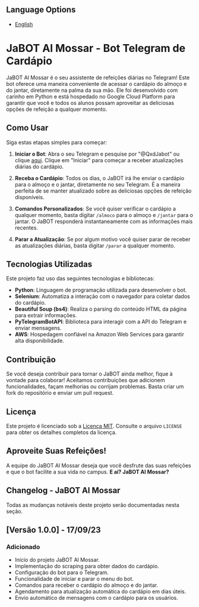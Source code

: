 ## Language Options

- [English](README.en.md)

# JaBOT Al Mossar - Bot Telegram de Cardápio

JaBOT Al Mossar é o seu assistente de refeições diárias no Telegram! Este bot oferece uma maneira conveniente de acessar o cardápio do almoço e do jantar, diretamente na palma da sua mão. Ele foi desenvolvido com carinho em Python e está hospedado no Google Cloud Platform para garantir que você e todos os alunos possam aproveitar as deliciosas opções de refeição a qualquer momento.

## Como Usar

Siga estas etapas simples para começar:

1. **Iniciar o Bot**: Abra o seu Telegram e pesquise por "@QxdJabot" ou clique [aqui](https://t.me/QxdJabot). Clique em "Iniciar" para começar a receber atualizações diárias do cardápio.

2. **Receba o Cardápio**: Todos os dias, o JaBOT irá lhe enviar o cardápio para o almoço e o jantar, diretamente no seu Telegram. É a maneira perfeita de se manter atualizado sobre as deliciosas opções de refeição disponíveis.

3. **Comandos Personalizados**: Se você quiser verificar o cardápio a qualquer momento, basta digitar `/almoco` para o almoço e `/jantar` para o jantar. O JaBOT responderá instantaneamente com as informações mais recentes.

4. **Parar a Atualização**: Se por algum motivo você quiser parar de receber as atualizações diárias, basta digitar `/parar` a qualquer momento.

## Tecnologias Utilizadas

Este projeto faz uso das seguintes tecnologias e bibliotecas:

- **Python**: Linguagem de programação utilizada para desenvolver o bot.
- **Selenium**: Automatiza a interação com o navegador para coletar dados do cardápio.
- **Beautiful Soup (bs4)**: Realiza o parsing do conteúdo HTML da página para extrair informações.
- **PyTelegramBotAPI**: Biblioteca para interagir com a API do Telegram e enviar mensagens.
- **AWS**: Hospedagem confiável na Amazon Web Services para garantir alta disponibilidade.

## Contribuição

Se você deseja contribuir para tornar o JaBOT ainda melhor, fique à vontade para colaborar! Aceitamos contribuições que adicionem funcionalidades, façam melhorias ou corrijam problemas. Basta criar um fork do repositório e enviar um pull request.

## Licença

Este projeto é licenciado sob a [Licença MIT](LICENSE). Consulte o arquivo `LICENSE` para obter os detalhes completos da licença.

## Aproveite Suas Refeições!

A equipe do JaBOT Al Mossar deseja que você desfrute das suas refeições e que o bot facilite a sua vida no campus. **E aí? JaBOT Al Mossar?**

## Changelog - JaBOT Al Mossar

Todas as mudanças notáveis deste projeto serão documentadas nesta seção.

## [Versão 1.0.0] - 17/09/23

### Adicionado

- Início do projeto JaBOT Al Mossar.
- Implementação do scraping para obter dados do cardápio.
- Configuração do bot para o Telegram.
- Funcionalidade de iniciar e parar o menu do bot.
- Comandos para receber o cardápio do almoço e do jantar.
- Agendamento para atualização automática do cardápio em dias úteis.
- Envio automático de mensagens com o cardápio para os usuários.


